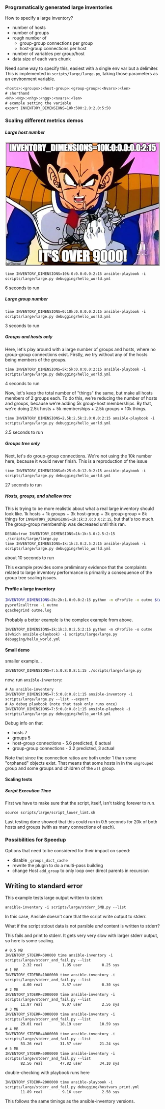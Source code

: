 ### Programatically generated large inventories

How to specify a large inventory?

 - number of hosts
 - number of groups
 - rough number of
   - group-group connections per group
   - host-group connections per host
 - number of variables per group/host
 - data size of each vars chunk

Need some way to specify this, easiest with a single env var but a
delimiter. This is implemented in `scripts/large/large.py`, taking
those parameters as an environment variable.

```
<hosts>:<groups>:<host-group>:<group-group>:<Nvars>:<len>
# shorthand
<Nh>:<Ng>:<nhg>:<ngg>:<nvars>:<len>
# example setting the variable
export INVENTORY_DIMENSIONS=10k:500:2.0:2.0:5:50
```

### Scaling different metrics demos

##### Large host number

![over 9000!](vegeta.jpg?raw=true)

```
time INVENTORY_DIMENSIONS=10k:0:0.0:0.0:2:15 ansible-playbook -i scripts/large/large.py debugging/hello_world.yml
```

6 seconds to run

##### Large group number

```
time INVENTORY_DIMENSIONS=0:10k:0.0:0.0:2:15 ansible-playbook -i scripts/large/large.py debugging/hello_world.yml
```

3 seconds to run

##### Groups and hosts only

Here, let's play around with a large number of groups and hosts, where no
group-group connections exist. Firstly, we try without any of the hosts
being members of the groups.

```
time INVENTORY_DIMENSIONS=5k:5k:0.0:0.0:2:15 ansible-playbook -i scripts/large/large.py debugging/hello_world.yml
```

4 seconds to run

Now, let's keep the total number of "things" the same, but make all hosts
members of 2 groups each. To do this, we're reducing the number of hosts
and groups, because we're adding 5k group-host memberships.
By that, we're doing 2.5k hosts + 5k memberships + 2.5k groups = 10k things.

```
time INVENTORY_DIMENSIONS=2.5k:2.5k:2.0:0.0:2:15 ansible-playbook -i scripts/large/large.py debugging/hello_world.yml
```

2.5 seconds to run

##### Groups tree only

Next, let's do group-group connections. We're not using the 10k number here,
because it would never finish. This is a reproduction of the issue


```
time INVENTORY_DIMENSIONS=0:25:0.0:12.0:2:15 ansible-playbook -i scripts/large/large.py debugging/hello_world.yml
```

27 seconds to run

##### Hosts, groups, and shallow tree

This is trying to be more realistic about what a real large inventory
should look like.
1k hosts + 1k groups + 3k host-group + 3k group-group = 8k things
for `INVENTORY_DIMENSIONS=1k:1k:3.0:3.0:2:15`, but that's too much.
The group-group membership was decreased until this ran.

```
DEBUG=true INVENTORY_DIMENSIONS=1k:1k:3.0:2.5:2:15 ./scripts/large/large.py
time INVENTORY_DIMENSIONS=1k:1k:3.0:2.5:2:15 ansible-playbook -i scripts/large/large.py debugging/hello_world.yml
```

about 10 seconds to run

This example provides some preliminary evidence that the complaints related
to large inventory performance is primarily a consequence of the group
tree scaling issues.


#### Profile a large inventory

```bash
INVENTORY_DIMENSIONS=2k:2k:1.0:0.8:2:15 python -m cProfile -o outme $(which ansible-playbook) -i scripts/large/large.py debugging/hello_world.yml
pyprof2calltree -i outme
qcachegrind outme.log
```

Probably a better example is the complex example from above.

```
INVENTORY_DIMENSIONS=1k:1k:3.0:2.5:2:15 python -m cProfile -o outme $(which ansible-playbook) -i scripts/large/large.py debugging/hello_world.yml
```

#### Small demo

smaller example...

```
INVENTORY_DIMENSIONS=7:5:0.8:0.8:1:15 ./scripts/large/large.py
```

now, run `ansible-inventory`:

```
# As ansible-inventory
INVENTORY_DIMENSIONS=7:5:0.8:0.8:1:15 ansible-inventory -i scripts/large/large.py --list --export
# As debug playbook (note that task only runs once)
INVENTORY_DIMENSIONS=7:5:0.8:0.8:1:15 ansible-playbook -i scripts/large/large.py debugging/hello_world.yml
```

Debug info on that

 - hosts 7
 - groups 5
 - host-group connections - 5.6 predicted, 6 actual
 - group-group connections - 3.2 predicted, 3 actual

Note that since the connection ratios are both under 1 than some "orphaned"
objects exist. That means that some hosts in in the `ungrouped` group and
some groups and children of the `all` group.

#### Scaling tests

##### Script Execution Time

First we have to make sure that the script, itself, isn't taking
forever to run.

```
source scripts/large/script_lower_limt.sh
```

Last testing done showed that this could run in 0.5 seconds for 20k
of both hosts and groups (with as many connections of each).

### Possibilities for Speedup

Options that need to be considered for their impact on speed:
 - disable `_groups_dict_cache`
 - rewrite the plugin to do a multi-pass building
 - change Host `add_group` to only loop over direct parents in recursion

## Writing to standard error

This example tests large output written to stderr.

```
ansible-inventory -i scripts/large/stderr_5MB.py --list
```

In this case, Ansible doesn't care that the script write output to stderr.

What if the script stdout data is not parsible _and_ content is
written to stderr?

This fails and print to stderr.
It gets very very slow with larger stderr output, so here is some scaling.

```
# 0.5 MB
INVENTORY_STDERR=500000 time ansible-inventory -i scripts/large/stderr_and_fail.py --list
        2.32 real         1.95 user         0.25 sys
# 1 MB
INVENTORY_STDERR=1000000 time ansible-inventory -i scripts/large/stderr_and_fail.py --list
        4.00 real         3.57 user         0.30 sys
# 2 MB
INVENTORY_STDERR=2000000 time ansible-inventory -i scripts/large/stderr_and_fail.py --list
       11.87 real         9.07 user         2.56 sys
# 3 MB
INVENTORY_STDERR=3000000 time ansible-inventory -i scripts/large/stderr_and_fail.py --list
       29.01 real        18.19 user        10.59 sys
# 4 MB
INVENTORY_STDERR=4000000 time ansible-inventory -i scripts/large/stderr_and_fail.py --list
       53.26 real        31.57 user        21.24 sys
# 5 MB
INVENTORY_STDERR=5000000 time ansible-inventory -i scripts/large/stderr_and_fail.py --list
       82.56 real        47.82 user        34.10 sys
```

double-checking with playbook runs here

```
INVENTORY_STDERR=2000000 time ansible-playbook -i scripts/large/stderr_and_fail.py debugging/hostvars_print.yml
       11.89 real         9.16 user         2.58 sys
```

This follows the same timings as the ansible-inventory versions.


